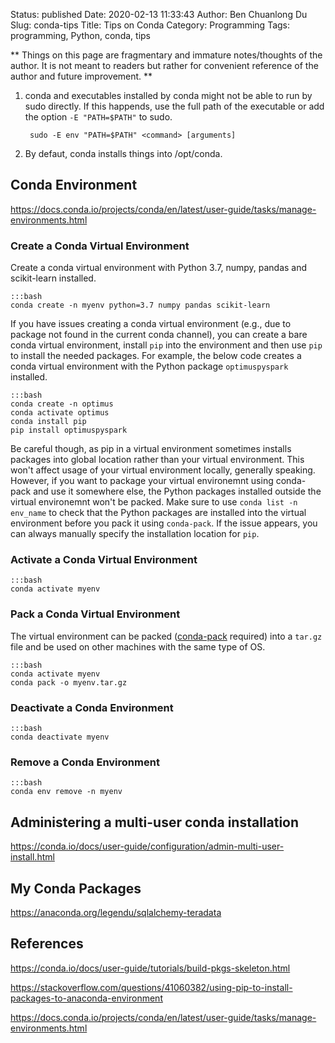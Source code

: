 Status: published
Date: 2020-02-13 11:33:43
Author: Ben Chuanlong Du
Slug: conda-tips
Title: Tips on Conda
Category: Programming
Tags: programming, Python, conda, tips

**
Things on this page are
fragmentary and immature notes/thoughts of the author.
It is not meant to readers
but rather for convenient reference of the author and future improvement.
**


1. conda and executables installed by conda might not be able to run by sudo directly. 
    If this happends, 
    use the full path of the executable
    or add the option `-E "PATH=$PATH"` to sudo.
    
        sudo -E env "PATH=$PATH" <command> [arguments]

2. By defaut, conda installs things into /opt/conda.

## Conda Environment

https://docs.conda.io/projects/conda/en/latest/user-guide/tasks/manage-environments.html

### Create a Conda Virtual Environment

Create a conda virtual environment with Python 3.7, numpy, pandas and scikit-learn installed.

    :::bash
    conda create -n myenv python=3.7 numpy pandas scikit-learn

If you have issues creating a conda virtual environment 
(e.g., due to package not found in the current conda channel),
you can create a bare conda virtual environment,
install `pip` into the environment 
and then use `pip` to install the needed packages.
For example,
the below code creates a conda virtual environment 
with the Python package `optimuspyspark` installed.

    :::bash
    conda create -n optimus
    conda activate optimus
    conda install pip
    pip install optimuspyspark

Be careful though, 
as pip in a virtual environment sometimes installs packages into global location rather than your virtual environment. 
This won't affect usage of your virtual environment locally, 
generally speaking.
However,
if you want to package your virtual environemnt using conda-pack 
and use it somewhere else,
the Python packages installed outside the virtual environemnt won't be packed.
Make sure to use `conda list -n env_name` 
to check that the Python packages are installed into the virtual environment 
before you pack it using `conda-pack`.
If the issue appears, 
you can always manually specify the installation location for `pip`.

### Activate a Conda Virtual Environment

    :::bash
    conda activate myenv

### Pack a Conda Virtual Environment

The virtual environment can be packed 
([conda-pack](https://conda.github.io/conda-pack/index.html) required) 
into a `tar.gz` file 
and be used on other machines with the same type of OS.

    :::bash
    conda activate myenv
    conda pack -o myenv.tar.gz

### Deactivate a Conda Environment

    :::bash
    conda deactivate myenv

### Remove a Conda Environment

    :::bash
    conda env remove -n myenv

## Administering a multi-user conda installation

https://conda.io/docs/user-guide/configuration/admin-multi-user-install.html

## My Conda Packages

https://anaconda.org/legendu/sqlalchemy-teradata

## References

https://conda.io/docs/user-guide/tutorials/build-pkgs-skeleton.html

https://stackoverflow.com/questions/41060382/using-pip-to-install-packages-to-anaconda-environment

https://docs.conda.io/projects/conda/en/latest/user-guide/tasks/manage-environments.html
